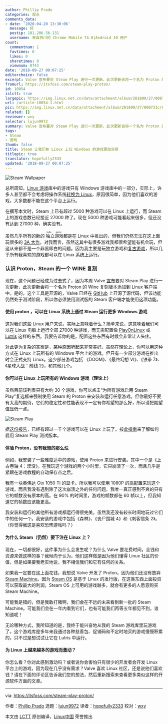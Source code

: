 ```yaml
---
author: Phillip Prado
categories: 观点
comments_data:
- date: '2020-04-20 13:30:06'
  message: 好
  postip: 101.206.56.131
  username: 来自四川的 Chrome Mobile 74.0|Android 10 用户
count:
  commentnum: 1
  favtimes: 0
  likes: 0
  sharetimes: 0
  viewnum: 8743
date: '2018-09-27 00:07:25'
editorchoice: false
excerpt: Valve 宣布要对 Steam Play 进行一次更新，此次更新会将一个名为 Proton 的 Wine 复刻版本添加到 Linux 客户端中。
fromurl: https://itsfoss.com/steam-play-proton/
id: 10054
islctt: true
largepic: https://img.linux.net.cn/data/attachment/album/201809/27/000731cr8chmrhh1rhh1jg.jpg
url: /article-10054-1.html
pic: https://img.linux.net.cn/data/attachment/album/201809/27/000731cr8chmrhh1rhh1jg.jpg.thumb.jpg
related: []
reviewer: wxy
selector: lujun9972
summary: Valve 宣布要对 Steam Play 进行一次更新，此次更新会将一个名为 Proton 的 Wine 复刻版本添加到 Linux 客户端中。
tags:
- Steam
- 游戏
thumb: false
title: Steam 让我们在 Linux 上玩 Windows 的游戏更加容易
titlepic: true
translator: hopefully2333
updated: '2018-09-27 00:07:25'
---
```


![Steam Wallpaper](/data/attachment/album/201809/27/000731cr8chmrhh1rhh1jg.jpg)


总所周知，[Linux 游戏](https://itsfoss.com/linux-gaming-guide/)库中的游戏只有 Windows 游戏库中的一部分，实际上，许多人甚至都不会考虑将操作系统[转换为 Linux](https://itsfoss.com/reasons-switch-linux-windows-xp/)，原因很简单，因为他们喜欢的游戏，大多数都不能在这个平台上运行。


在撰写本文时，Steam 上已有超过 5000 种游戏可以在 Linux 上运行，而 Steam 上的游戏总数已经接近 27000 种了。现在 5000 种游戏可能看起来很多，但还没有达到 27000 种，确实没有。


虽然几乎所有的新的<ruby> 独立游戏 <rt>  indie game </rt></ruby>都是在 Linux 中推出的，但我们仍然无法在这上面玩很多的 [3A 大作](https://itsfoss.com/triplea-game-review/)。对我而言，虽然这其中有很多游戏我都很希望能有机会玩，但这从来都不是一个非黑即白的问题。因为我主要是玩独立游戏和[复古游戏](https://itsfoss.com/play-retro-games-linux/)，所以几乎所有我喜欢的游戏都可以在 Linux 系统上运行。


### 认识 Proton，Steam 的一个 WINE 复刻


现在，这个问题已经成为过去式了，因为本周 Valve [宣布](https://steamcommunity.com/games/221410)要对 Steam Play 进行一次更新，此次更新会将一个名为 Proton 的 Wine 复刻版本添加到 Linux 客户端中。是的，这个工具是开源的，Valve 已经在 [GitHub](https://github.com/ValveSoftware/Proton/) 上开源了源代码，但该功能仍然处于测试阶段，所以你必须使用测试版的 Steam 客户端才能使用这项功能。


#### 使用 proton ，可以在 Linux 系统上通过 Steam 运行更多 Windows 游戏


这对我们这些 Linux 用户来说，实际上意味着什么？简单来说，这意味着我们可以在 Linux 电脑上运行全部 27000 种游戏，而无需配置像 [PlayOnLinux](https://www.playonlinux.com/en/) 或 [Lutris](https://lutris.net/) 这样的东西。我要告诉你的是，配置这些东西有时候会非常让人头疼。


对此更为复杂的答案是，某种原因听起来非常美好。虽然在理论上，你可以用这种方式在 Linux 上玩所有的 Windows 平台上的游戏。但只有一少部分游戏在推出时会正式支持 Linux。这少部分游戏包括 《DOOM》、《最终幻想 VI》、《铁拳 7》、《星球大战：前线 2》，和其他几个。


#### 你可以在 Linux 上玩所有的 Windows 游戏（理论上）


虽然目前该列表只有大约 30 个游戏，你可以点击“为所有游戏启用 Steam Play”复选框来强制使用 Steam 的 Proton 来安装和运行任意游戏。但你最好不要有太高的期待，它们的稳定性和性能表现不一定有你希望的那么好，所以请把期望值压低一点。


![Steam Play](/data/attachment/album/201809/27/000732l010272k3mmarg86.jpg)


据[这份报告](https://spcr.netlify.com/)，已经有超过一千个游戏可以在 Linux 上玩了。按[此指南](https://itsfoss.com/steam-play/)来了解如何启用 Steam Play 测试版本。


#### 体验 Proton，没有我想的那么烂


例如，我安装了一些难度适中的游戏，使用 Proton 来进行安装。其中一个是《上古卷轴 4：湮没》，在我玩这个游戏的两个小时里，它只崩溃了一次，而且几乎是紧跟在游戏教程的自动保存点之后。


我有一块英伟达 Gtx 1050 Ti 的显卡。所以我可以使用 1080P 的高配置来玩这个游戏。而且我没有遇到除了这次崩溃之外的任何问题。我唯一真正感到不爽的只有它的帧数没有原本的高。在 90% 的时间里，游戏的帧数都在 60 帧以上，但我知道它的帧数应该能更高。


我安装和运行的其他所有游戏都运行得很完美，虽然我还没有较长时间地玩过它们中的任何一个。我安装的游戏中包括《森林》、《丧尸围城 4》和《刺客信条 2》。（你觉得我这是喜欢恐怖游戏吗？）


#### 为什么 Steam（仍然）要下注在 Linux 上？


现在，一切都很好，这件事为什么会发生呢？为什么 Valve 要花费时间，金钱和资源来做这样的事？我倾向于认为，他们这样做是因为他们懂得 Linux 社区的价值，但是如果要我老实地说，我不相信我们和它有任何的关系。


如果我一定要在这上面花钱，我想说 Valve 开发了 Proton，因为他们还没有放弃 [Steam Machine](https://store.steampowered.com/sale/steam_machines)。因为 [Steam OS](https://itsfoss.com/valve-annouces-linux-based-gaming-operating-system-steamos/) 是基于 Linux 的发行版，在这类东西上面投资可以获取最大的利润，Steam OS 上可用的游戏越多，就会有更多的人愿意购买 Steam Machine。


可能我是错的，但是我敢打赌啊，我们会在不远的未来看到新一批的 Steam Machine。可能我们会在一年内看到它们，也有可能我们再等五年都见不到，谁知道呢！


无论哪种方式，我所知道的是，我终于能兴奋地从我的 Steam 游戏库里玩游戏了。这个游戏库是多年来我通过各种慈善包、促销码和不定时地买的游戏慢慢积累的，只不过是想试试让它在 Lutris 中运行。


#### 为 Linux 上越来越多的游戏而激动？


你怎么看？你对此感到激动吗？或者说你会害怕只有很少的开发者会开发 Linux 平台上的游戏，因为现在几乎没有需求？Valve 喜欢 Linux 社区，还是说他们喜欢钱？请在下面的评论区告诉我们您的想法，然后重新搜索来查看更多类似这样的开源软件方面的文章。




---


via: <https://itsfoss.com/steam-play-proton/>


作者：[Phillip Prado](https://itsfoss.com/author/phillip/) 选题：[lujun9972](https://github.com/lujun9972) 译者：[hopefully2333](https://github.com/hopefully2333) 校对：[wxy](https://github.com/wxy)


本文由 [LCTT](https://github.com/LCTT/TranslateProject) 原创编译，[Linux中国](https://linux.cn/) 荣誉推出
